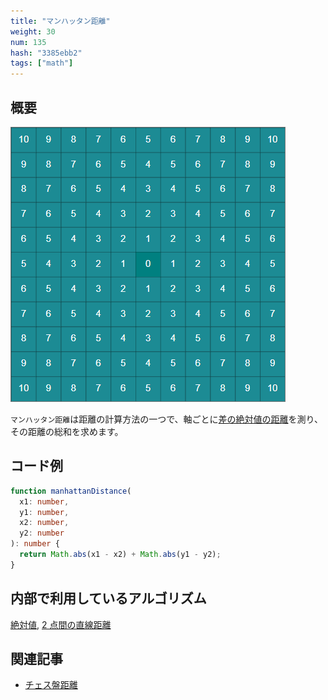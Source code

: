 ```yaml
---
title: "マンハッタン距離"
weight: 30
num: 135
hash: "3385ebb2"
tags: ["math"]
---
```


## 概要

![](./static/images/3385ebb2/0.png)

`マンハッタン距離`は距離の計算方法の一つで、軸ごとに[差の絶対値の距離](/b98d6da4/)を測り、その距離の総和を求めます。

## コード例

```typescript
function manhattanDistance(
  x1: number,
  y1: number,
  x2: number,
  y2: number
): number {
  return Math.abs(x1 - x2) + Math.abs(y1 - y2);
}
```

## 内部で利用しているアルゴリズム

[絶対値](/d8886583/), [2 点間の直線距離](/b98d6da4/)

## 関連記事

- [チェス盤距離](/f88394dd/)
